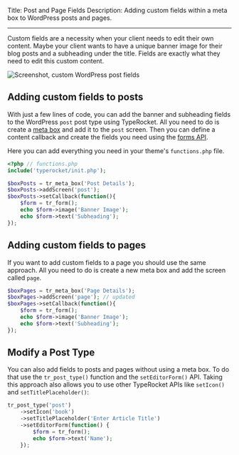 Title: Post and Page Fields
Description: Adding custom fields within a meta box to WordPress posts and pages.

---

Custom fields are a necessity when your client needs to edit their own content. Maybe your client wants to have a unique banner image for their blog posts and a subheading under the title. Fields are exactly what they need to edit this custom content.

![Screenshot, custom WordPress post fields](https://typerocket.com/wp-content/uploads/2015/08/typerocket-post-custom-fields.png)

## Adding custom fields to posts

With just a few lines of code, you can add the banner and subheading fields to the WordPress `post` post type using TypeRocket. All you need to do is create a [meta box](https://typerocket.com/docs/meta-boxes/) and add it to the `post` screen. Then you can define a content callback and create the fields you need using the [forms API](https://typerocket.com/docs/forms/).

Here you can add everything you need in your theme's `functions.php` file.

```php
<?php // functions.php
include('typerocket/init.php');

$boxPosts = tr_meta_box('Post Details');
$boxPosts->addScreen('post');
$boxPosts->setCallback(function(){
    $form = tr_form();
    echo $form->image('Banner Image');
    echo $form->text('Subheading');
});
```

## Adding custom fields to pages

If you want to add custom fields to a page you should use the same approach. All you need to do is create a new meta box and add the screen called `page`.

```php
$boxPages = tr_meta_box('Page Details');
$boxPages->addScreen('page'); // updated
$boxPages->setCallback(function(){
    $form = tr_form();
    echo $form->image('Banner Image');
    echo $form->text('Subheading');
});
```

## Modify a Post Type

You can also add fields to posts and pages without using a meta box. To do that use the `tr_post_type()` function and the `setEditorForm()` API. Taking this approach also allows you to use other TypeRocket APIs like `setIcon()` and `setTitlePlaceholder()`:

```php
tr_post_type('post')
    ->setIcon('book')
    ->setTitlePlaceholder('Enter Article Title')
    ->setEditorForm(function() {
        $form = tr_form();
        echo $form->text('Name');
    });
```